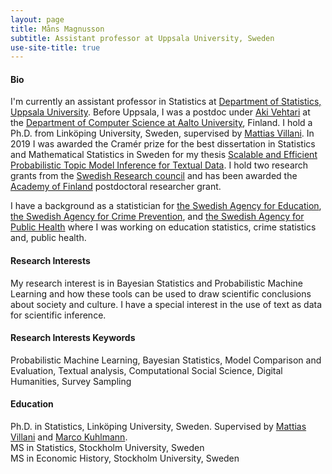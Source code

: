 ```yaml
---
layout: page
title: Måns Magnusson
subtitle: Assistant professor at Uppsala University, Sweden
use-site-title: true
---
```



#### Bio


I'm currently an assistant professor in Statistics at [Department of Statistics, Uppsala University](https://www.statistik.uu.se/?languageId=1). Before Uppsala, I was a postdoc under [Aki Vehtari](https://users.aalto.fi/~ave/) at the [Department of Computer Science at Aalto University](https://www.aalto.fi/en/department-of-computer-science), Finland. I hold a Ph.D. from Linköping University, Sweden, supervised by [Mattias Villani](https://www.mattiasvillani.com/). In 2019 I was awarded the Cramér prize for the best dissertation in Statistics and Mathematical Statistics in Sweden for my thesis [Scalable and Efficient Probabilistic Topic Model Inference for Textual Data](http://liu.diva-portal.org/smash/record.jsf?pid=diva2%3A1201965&dswid=-8297). I hold two research grants from the [Swedish Research council](https://www.vr.se/english.html) and has been awarded the [Academy of Finland](https://www.aka.fi/) postdoctoral researcher grant.

I have a background as a statistician for [the Swedish Agency for Education](https://www.skolverket.se/), [the Swedish Agency for Crime Prevention](https://www.bra.se/), and [the Swedish Agency for Public Health](https://www.folkhalsomyndigheten.se/) where I was working on education statistics, crime statistics and, public health. 

#### Research Interests
My research interest is in Bayesian Statistics and Probabilistic Machine Learning and how these tools can be used to draw scientific conclusions about society and culture. I have a special interest in the use of text as data for scientific inference.

#### Research Interests Keywords
Probabilistic Machine Learning, Bayesian Statistics, Model Comparison and Evaluation, Textual analysis, Computational Social Science, Digital Humanities, Survey Sampling

#### Education
Ph.D. in Statistics, Linköping University, Sweden. Supervised by [Mattias Villani](https://www.mattiasvillani.com/) and [Marco Kuhlmann](https://www.ida.liu.se/~marku61/).<br/>
MS in Statistics, Stockholm University, Sweden<br/>
MS in Economic History, Stockholm University, Sweden
